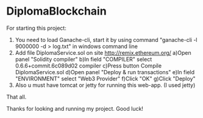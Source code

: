 # DiplomaBlockchain

For starting this project:
 
  1) You need to load  Ganache-cli, start it by using command "ganache-cli -l 9000000 -d > log.txt" in windows command line
  2) Add file DiplomaService.sol on site http://remix.ethereum.org/
	a)Open panel "Solidity compiler" 
	b)In field "COMPILER" select 0.6.6+commit.6c089d02 compiler
	c)Press button Compile DiplomaService.sol
	d)Open panel "Deploy & run transactions"
	e)In field "ENVIRONMENT" select "Web3 Provider"
	f)Click "OK"
	g)Click "Deploy"
  3) Also u must have tomcat or jetty for running this web-app. (I used jetty)

That all.

Thanks for looking and running my project. Good luck!